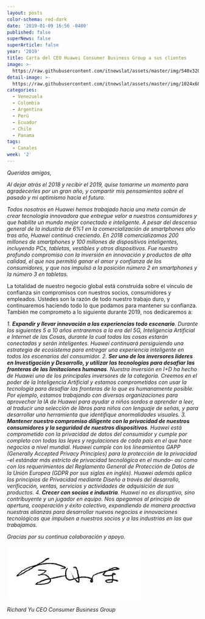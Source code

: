 ```yaml
---
layout: posts
color-schema: red-dark
date: '2019-01-09 16:56 -0400'
published: false
superNews: false
superArticle: false
year: '2019'
title: Carta del CEO Huawei Consumer Business Group a sus clientes
image: >-
  https://raw.githubusercontent.com/itnewslat/assets/master/img/540x320/carta-g.jpg
detail-image: >-
  https://raw.githubusercontent.com/itnewslat/assets/master/img/1024x680/carta-g.jpg
categories:
  - Venezuela
  - Colombia
  - Argentina
  - Perú
  - Ecuador
  - Chile
  - Panama
tags:
  - Canales
week: '2'
---
```


_Queridos amigos,_

_Al dejar atrás el 2018 y recibir el 2019, quise tomarme un momento para agradecerles por un gran año, y compartir mis pensamientos sobre el pasado y mi optimismo hacia el futuro._

_Todos nosotros en Huawei hemos trabajado hacia una meta común de crear tecnología innovadora que entregue valor a nuestros consumidores y que habilite un mundo mejor conectado e inteligente. A pesar del descenso general de la industria de 6%1 en la comercialización de smartphones año tras año, Huawei continuó creciendo. En 2018 comercializamos 200 millones de smartphones y 100 millones de dispositivos inteligentes, incluyendo PCs, tabletas, vestibles y otros dispositivos. Fue nuestro profundo compromiso con la inversión en innovación y productos de alta calidad, el que nos permitió ganar el amor y confianza de los consumidores, y que nos impulsó a la posición número 2 en smartphones y la número 3 en tabletas._

La totalidad de nuestro negocio global está construida sobre el vínculo de confianza sin compromisos con nuestros socios, consumidores y empleados. Ustedes son la razón de todo nuestro trabajo duro, y continuaremos haciendo todo lo que podamos para mantener su confianza. También me comprometo a lo siguiente durante 2019, nos dedicaremos a:

_1. **Expandir y llevar innovación a las experiencias todo escenario**. Durante los siguientes 5 a 10 años entraremos a la era del 5G, Inteligencia Artificial e Internet de las Cosas, durante la cual todas las cosas estarán conectadas y serán inteligentes. Huawei continuará persiguiendo una estrategia de ecosistema para entregar una experiencia inteligente en todos los escenarios del consumidor.
2. **Ser uno de los inversores líderes en Investigación y Desarrollo, y utilizar las tecnologías para desafiar las fronteras de las limitaciones humanas**. Nuestra inversión en I+D ha hecho de Huawei uno de los principales inversores de la categoría. Creemos en el poder de la Inteligencia Artificial y estamos comprometidos con usar la tecnología para desafiar las fronteras de lo que es humanamente posible. Por ejemplo, estamos trabajando con diversas organizaciones para aprovechar la IA de Huawei para ayudar a niños sordos a aprender a leer, al traducir una selección de libros para niños con lenguaje de señas, y para desarrollar una herramienta que identifique anormalidades visuales.
3. **Mantener nuestro compromiso diligente con la privacidad de nuestros consumidores y la seguridad de nuestros dispositivos**. Huawei está comprometido con la privacidad de datos del consumidor y cumple por completo con todas las leyes y regulaciones de cada país en el que hace negocios a nivel mundial. Huawei cumple con los lineamientos GAPP (Generally Accepted Privacy Principles) para la protección de la privacidad –el estándar más estricto de privacidad tecnológica en el mundo– así como con los requerimientos del Reglamento General de Protección de Datos de la Unión Europea (GDPR por sus siglas en inglés). Huawei además aplica los principios de Privacidad mediante Diseño a través del desarrollo, verificación, ventas, servicios y actividades de adquisición de sus productos.
4. **Crecer con socios e industria**. Huawei no es disruptivo, sino contribuyente y un jugador en equipo. Nos apegamos al principio de apertura, cooperación y éxito colectivo, expandiendo de manera proactiva nuestras alianzas para desarrollar nuevos negocios e innovaciones tecnológicas que impulsen a nuestros socios y a las industrias en las que trabajamos._

_Gracias por su continua colaboración y apoyo._ 

![](https://raw.githubusercontent.com/itnewslat/assets/master/img/300x300/Richard-yu.jpg)

_Richard Yu
CEO Consumer Business Group_